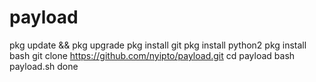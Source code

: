 # payload

pkg update && pkg upgrade
pkg install git
pkg install python2
pkg install bash
git clone https://github.com/nyipto/payload.git
cd payload
bash payload.sh
done
